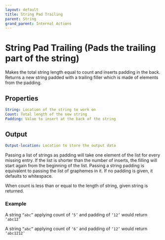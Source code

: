 ```yaml
---
layout: default
title: String Pad Trailing
parent: String
grand_parent: Internal Actions
---
```

# String Pad Trailing (Pads the trailing part of the string)
Makes the total string length equal to count and inserts padding in the back. Returns a new string padded with a trailing filler which is made of elements from the padding.

## Properties
```yaml
String: Location of the string to work on
Count: Total length of the new string
Padding: Value to insert at the back of the string
```

## Output
```yaml
Output-location: Location to store the output data
```

Passing a list of strings as padding will take one element of the list for every missing entry. If the list is shorter than the number of inserts, the filling will start again from the beginning of the list. Passing a string padding is equivalent to passing the list of graphemes in it. If no padding is given, it defaults to whitespace.

When count is less than or equal to the length of string, given string is returned.

### Example
A string `“abc”` applying count of `‘5’` and padding of `‘12’` would return `‘abc12’`

A string `“abc”` applying count of `‘6’` and padding of `‘12’` would return `‘abc1212’`
